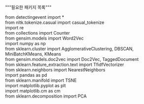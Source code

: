 """필요한 패키지 목록"""<br/>

from detectingevent import *<br/>
from nltk.tokenize.casual import casual_tokenize<br/>
import re<br/>
from collections import Counter<br/>
from gensim.models import Word2Vec<br/>
import numpy as np<br/>
from sklearn.cluster import AgglomerativeClustering, DBSCAN, MiniBatchKMeans, KMeans<br/>
from gensim.models.doc2vec import Doc2Vec, TaggedDocument<br/>
from sklearn.feature_extraction.text import TfidfVectorizer<br/>
from sklearn.neighbors import NearestNeighbors<br/>
import pandas as pd<br/>
from sklearn.manifold import TSNE<br/>
import matplotlib.pyplot as plt<br/>
import matplotlib.cm as cm<br/>
from sklearn.decomposition import PCA<br/>
